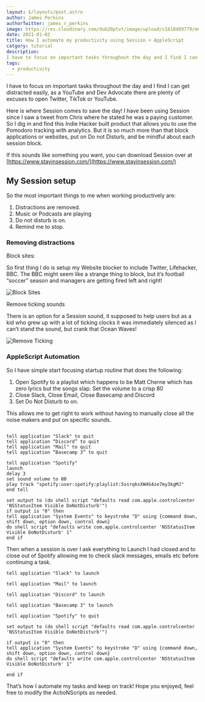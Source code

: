 ```yaml
---
layout: $/layouts/post.astro
author: James Perkins
authorTwitter: james_r_perkins
image: https://res.cloudinary.com/dub20ptvt/image/upload/v1618489779/me_n7quph.jpg
date: 2021-01-02
title: How I automate my productivity using Session + AppleScript
catgory: tutorial
description:
I have to focus on important tasks throughout the day and I find I can get distracted easily, as a YouTube and Dev Advocate there are plenty of excuses to open Twitter, TikTok or YouTube. I have automated this using Session and AppleScript, to level up my productivity
tags:
  - productivity
---
```


I have to focus on important tasks throughout the day and I find I can get distracted easily, as a YouTube and Dev Advocate there are plenty of excuses to open Twitter, TikTok or YouTube.

Here is where Session comes to save the day! I have been using Session since I saw a tweet from Chris where he stated he was a paying customer. So I dig in and find this Indie Hacker built product that allows you to use the Pomodoro tracking with analytics. But it is so much more than that block applications or websites, put on Do not Disturb, and be mindful about each session block.

If this sounds like something you want, you can download Session over at [https://www.stayinsession.com/](https://www.stayinsession.com/)

## My Session setup

So the most important things to me when working productively are:

1. Distractions are removed.
2. Music or Podcasts are playing
3. Do not disturb is on.
4. Remind me to stop.

### Removing distractions

Block sites:

So first thing I do is setup my Website blocker to include Twitter, Lifehacker, BBC. The BBC might seem like a strange thing to block, but it’s football “soccer” season and managers are getting fired left and right!

![Block Sites](https://res.craft.do/user/full/c67cad1b-6dc6-4909-0f8e-19d468ba9fd4/doc/59247533-AA5E-4201-918F-7D232B9F4091/3C29A0B1-53F0-485A-B34C-3648672267CF_2/CleanShot%202021-11-01%20at%2015.10.58.png)

Remove ticking sounds

There is an option for a Session sound, it supposed to help users but as a kid who grew up with a lot of ticking clocks it was immediately silenced as I can’t stand the sound, but crank that Ocean Waves!

![Remove Ticking](https://res.craft.do/user/full/c67cad1b-6dc6-4909-0f8e-19d468ba9fd4/doc/59247533-AA5E-4201-918F-7D232B9F4091/32956A04-5E62-4783-9FE9-0F3189CCD1D0_2/CleanShot%202021-11-01%20at%2015.14.03.png)

### AppleScript Automation

So I have simple start focusing startup routine that does the following:

1. Open Spotify to a playlist which happens to be Matt Cherne which has zero lyrics but the songs slap. Set the volume to a crisp 80
2. Close Slack, Close Email, Close Basecamp and Discord
3. Set Do Not Disturb to on.

This allows me to get right to work without having to manually close all the noise makers and put on specific sounds.

```AppleScript

tell application "Slack" to quit
tell application “Discord” to quit
tell application "Mail" to quit
tell application “Basecamp 3” to quit

tell application "Spotify"
launch
delay 3
set sound volume to 80
play track "spotify:user:spotify:playlist:5ssrqksXW4G4ze7my3kgMJ"
end tell

set output to (do shell script "defaults read com.apple.controlcenter 'NSStatusItem Visible DoNotDisturb'")
if output is "0" then
tell application "System Events" to keystroke "D" using {command down, shift down, option down, control down}
do shell script "defaults write com.apple.controlcenter 'NSStatusItem Visible DoNotDisturb' 1"
end if

```

Then when a session is over I ask everything to Launch I had closed and to close out of Spotify allowing me to check slack messages, emails etc before continuing a task.
```
tell application "Slack" to launch

tell application "Mail" to launch

tell application "Discord" to launch

tell application "Basecamp 3" to launch

tell application "Spotify" to quit

set output to (do shell script "defaults read com.apple.controlcenter 'NSStatusItem Visible DoNotDisturb'")

if output is "0" then
tell application "System Events" to keystroke "D" using {command down, shift down, option down, control down}
do shell script "defaults write com.apple.controlcenter 'NSStatusItem Visible DoNotDisturb' 1"

end if
```
That’s how I automate my tasks and keep on track! Hope you enjoyed, feel free to modify the ActioNScripts as needed.

